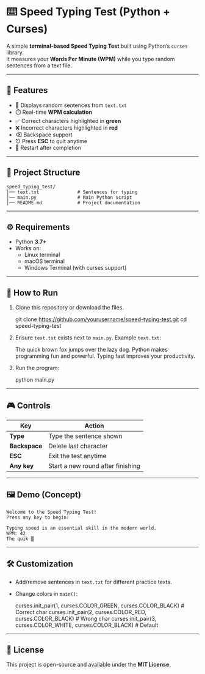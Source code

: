 # ⌨️ Speed Typing Test (Python + Curses)

A simple **terminal-based Speed Typing Test** built using Python’s `curses` library.  
It measures your **Words Per Minute (WPM)** while you type random sentences from a text file.

---

## 📌 Features
- 🎯 Displays random sentences from `text.txt`  
- ⏱️ Real-time **WPM calculation**  
- ✅ Correct characters highlighted in **green**  
- ❌ Incorrect characters highlighted in **red**  
- ⌫ Backspace support  
- ⎋ Press **ESC** to quit anytime  
- 🔁 Restart after completion  

---

## 📂 Project Structure
    speed_typing_test/
    │── text.txt              # Sentences for typing
    │── main.py               # Main Python script
    │── README.md             # Project documentation

---

## ⚙️ Requirements
- Python **3.7+**
- Works on:
  - Linux terminal  
  - macOS terminal  
  - Windows Terminal (with curses support)

---

## 🚀 How to Run
1) Clone this repository or download the files.

    git clone https://github.com/yourusername/speed-typing-test.git
    cd speed-typing-test

2) Ensure `text.txt` exists next to `main.py`. Example `text.txt`:

    The quick brown fox jumps over the lazy dog.
    Python makes programming fun and powerful.
    Typing fast improves your productivity.

3) Run the program:

    python main.py

---

## 🎮 Controls
| Key        | Action                           |
|------------|----------------------------------|
| **Type**   | Type the sentence shown          |
| **Backspace** | Delete last character        |
| **ESC**    | Exit the test anytime            |
| **Any key**| Start a new round after finishing|

---

## 🖼️ Demo (Concept)
    Welcome to the Speed Typing Test!
    Press any key to begin!

    Typing speed is an essential skill in the modern world.
    WPM: 42
    The quik ▒

---

## 🛠️ Customization
- Add/remove sentences in `text.txt` for different practice texts.  
- Change colors in `main()`:

    curses.init_pair(1, curses.COLOR_GREEN, curses.COLOR_BLACK)  # Correct char
    curses.init_pair(2, curses.COLOR_RED, curses.COLOR_BLACK)    # Wrong char
    curses.init_pair(3, curses.COLOR_WHITE, curses.COLOR_BLACK)  # Default

---

## 📜 License
This project is open-source and available under the **MIT License**.
